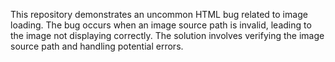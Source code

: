 This repository demonstrates an uncommon HTML bug related to image loading. The bug occurs when an image source path is invalid, leading to the image not displaying correctly. The solution involves verifying the image source path and handling potential errors.